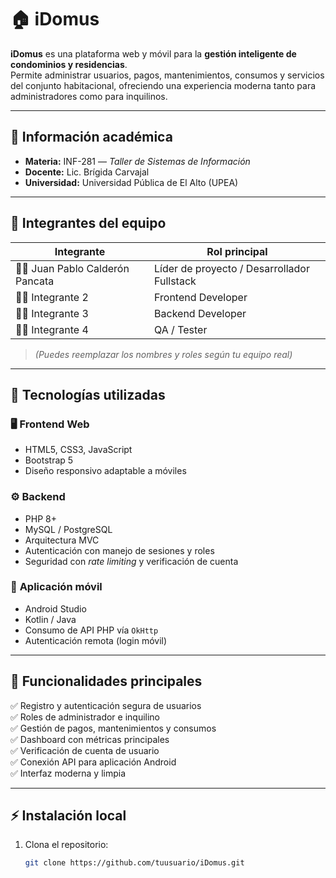 # 🏠 iDomus

**iDomus** es una plataforma web y móvil para la **gestión inteligente de condominios y residencias**.  
Permite administrar usuarios, pagos, mantenimientos, consumos y servicios del conjunto habitacional, ofreciendo una experiencia moderna tanto para administradores como para inquilinos.  

---

## 📘 Información académica

- **Materia:** INF-281 — *Taller de Sistemas de Información*  
- **Docente:** Lic. Brígida Carvajal  
- **Universidad:** Universidad Pública de El Alto (UPEA)

---

## 👥 Integrantes del equipo

| Integrante | Rol principal |
|-------------|----------------|
| 🧑‍💻 Juan Pablo Calderón Pancata | Líder de proyecto / Desarrollador Fullstack |
| 👩‍💻 Integrante 2 | Frontend Developer |
| 👨‍💻 Integrante 3 | Backend Developer |
| 👩‍🔧 Integrante 4 | QA / Tester |

> *(Puedes reemplazar los nombres y roles según tu equipo real)*

---

## 🚀 Tecnologías utilizadas

### 🖥️ **Frontend Web**
- HTML5, CSS3, JavaScript  
- Bootstrap 5  
- Diseño responsivo adaptable a móviles  

### ⚙️ **Backend**
- PHP 8+  
- MySQL / PostgreSQL  
- Arquitectura MVC  
- Autenticación con manejo de sesiones y roles  
- Seguridad con *rate limiting* y verificación de cuenta  

### 📱 **Aplicación móvil**
- Android Studio  
- Kotlin / Java  
- Consumo de API PHP vía `OkHttp`  
- Autenticación remota (login móvil)

---

## 🔑 Funcionalidades principales

✅ Registro y autenticación segura de usuarios  
✅ Roles de administrador e inquilino  
✅ Gestión de pagos, mantenimientos y consumos  
✅ Dashboard con métricas principales  
✅ Verificación de cuenta de usuario  
✅ Conexión API para aplicación Android  
✅ Interfaz moderna y limpia  

---

## ⚡ Instalación local

1. Clona el repositorio:
   ```bash
   git clone https://github.com/tuusuario/iDomus.git
